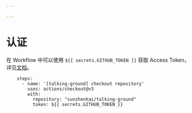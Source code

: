 ```yaml
---

---
```


# 认证

在 Workflow 中可以使用 `${{ secrets.GITHUB_TOKEN }}` 获取 Access Token，详见[文档](https://docs.github.com/en/actions/security-for-github-actions/security-guides/automatic-token-authentication)。

```shell
    steps:
      - name: '[talking-ground] checkout repository'
        uses: actions/checkout@v3
        with: 
          repository: "sunzhenkai/talking-ground"
          token: ${{ secrets.GITHUB_TOKEN }}
```

